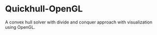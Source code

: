 # Quickhull-OpenGL
A convex hull solver with divide and conquer approach with visualization using OpenGL.
